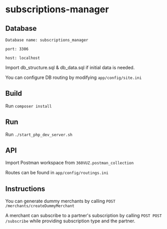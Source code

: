# subscriptions-manager

## Database
```Database name: subscriptions_manager```

```port: 3306```

```host: localhost```

Import db_structure.sql & db_data.sql if initial data is needed.

You can configure DB routing by modifying ```app/config/site.ini```

## Build
Run ```composer install```

## Run
Run ```./start_php_dev_server.sh```

## API
Import Postman workspace from ```360VUZ.postman_collection```

Routes can be found in ```app/config/routings.ini```

## Instructions
You can generate dummy merchants by calling ```POST /merchants/createDummyMerchant```

A merchant can subscribe to a partner's subscription by calling ```POST POST /subscribe``` while providing subscription type and the partner.


